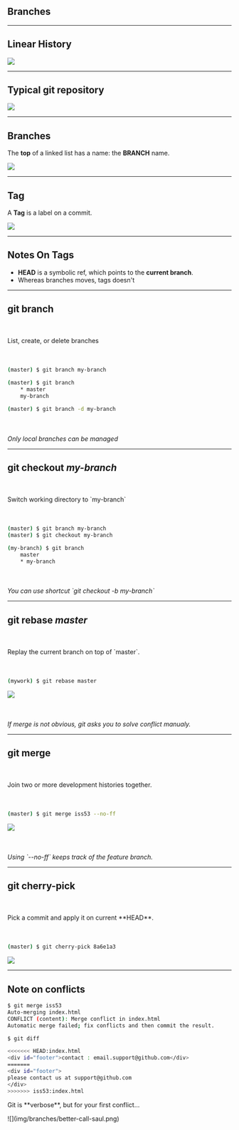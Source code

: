 <!-- .slide: data-background="img/branches/use-branches.jpg" data-background-size="cover" class="no-title" -->

## Branches

---

## Linear History

![](img/branches/linear-history.png)

---

## Typical git repository

![](img/branches/branches.png)


---

## Branches

The **top** of a linked list has a name: the **BRANCH** name.

![](img/branches/branch.png)

---

## Tag

A **Tag** is a label on a commit.

![](img/branches/tag.jpg)

---

## Notes On Tags

* **HEAD** is a symbolic ref, which points to the **current branch**.
* Whereas branches moves, tags doesn't

---

## git branch

<p style="margin:50px auto;">List, create, or delete branches</p>

``` sh
(master) $ git branch my-branch

(master) $ git branch
    * master
    my-branch

(master) $ git branch -d my-branch
```

<p class="fragment" style="margin-top:50px;font-style:italic;">Only local branches can be managed</p>


---

## git checkout <i>my-branch</i>

<p style="margin:50px auto;">Switch working directory to `my-branch`</p>

``` sh
(master) $ git branch my-branch
(master) $ git checkout my-branch

(my-branch) $ git branch
    master
    * my-branch
```

<p class="fragment" style="margin-top:50px;font-style:italic;">You can use shortcut `git checkout -b my-branch`</p>


---

## git rebase <i>master</i>

<p style="margin:50px auto;">Replay the current branch on top of `master`.</p>

``` sh
(mywork) $ git rebase master
```

![](img/branches/rebase.png)

<p class="fragment" style="margin-top:50px;font-style:italic;">If merge is not obvious, git asks you to solve conflict manualy.</p>


---

## git merge

<p style="margin:50px auto;">Join two or more development histories together.</p>

``` sh
(master) $ git merge iss53 --no-ff
```

![](img/branches/merge.png)

<p class="fragment" style="margin-top:50px;font-style:italic;">Using `--no-ff` keeps track of the feature branch.</p>


---

## git cherry-pick

<p style="margin:50px auto;">Pick a commit and apply it on current **HEAD**.</p>

``` sh
(master) $ git cherry-pick 8a6e1a3
```

![](img/branches/cherry-pick.png)


---

## Note on conflicts

``` sh
$ git merge iss53
Auto-merging index.html
CONFLICT (content): Merge conflict in index.html
Automatic merge failed; fix conflicts and then commit the result.

$ git diff

<<<<<<< HEAD:index.html
<div id="footer">contact : email.support@github.com</div>
=======
<div id="footer">
please contact us at support@github.com
</div>
>>>>>>> iss53:index.html

```

<div  class="fragment">
<p>Git is **verbose**, but for your first conflict...</p>
![](img/branches/better-call-saul.png)
</div>
